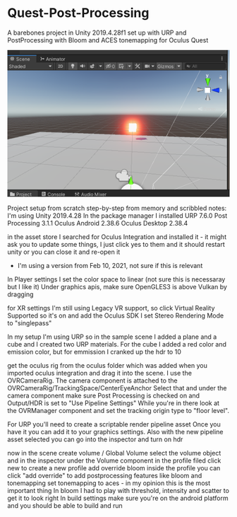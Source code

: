 # Quest-Post-Processing
A barebones project in Unity 2019.4.28f1 set up with URP and PostProcessing with Bloom and ACES tonemapping for Oculus Quest

![Test Image](questPostProcessing.png)


Project setup from scratch step-by-step from memory and scribbled notes:
I'm using Unity 2019.4.28
In the package manager I installed URP 7.6.0
Post Processing 3.1.1
Oculus Android 2.38.6
Oculus Desktop 2.38.4

in the asset store I searched for Oculus Integration and installed it - it might ask you to update some things, I just click yes to them and it should restart unity or you can close it and re-open it
  - I'm using a version from Feb 10, 2021, not sure if this is relevant

In Player settings I set the color space to linear (not sure this is necessaray but I like it)
Under graphics apis, make sure OpenGLES3 is above Vulkan by dragging

for XR settings I'm still using Legacy VR support, so click Virtual Reality Supported so it's on and add the Oculus SDK
I set Stereo Rendering Mode to "singlepass"

In my setup I'm using URP so in the sample scene I added a plane and a cube and I created two URP materials. For the cube I added a red color and emission color, but for emmission I cranked up the hdr to 10

get the oculus rig from the oculus folder which was added when you imported oculus integration and drag it into the scene. I use the OVRCameraRig. The camera component is attached to the OVRCameraRig/TrackingSpace/CenterEyeAnchor
Select that and under the camera component make sure Post Processing is checked on and Output/HDR is set to "Use Pipeline Settings"
While you're in there look at the OVRManager component and set the tracking origin type to "floor level".

For URP you'll need to create a scriptable render pipeline asset
Once you have it you can add it to your graphics settings. Also with the new pipeline asset selected you can go into the inspector and turn on hdr

now in the scene 
create volume / Global Volume
select the volume object and in the inspector under the Volume component in the profile filed click new to create a new profile
add override bloom
inside the profile you can click "add override" to add postprocessing features like bloom and tonemapping
set tonemapping to aces - in my opinion this is the most important thing
In bloom I had to play with threshold, intensity and scatter to get it to look right
In build settings make sure you're on the android platform and you should be able to build and run
